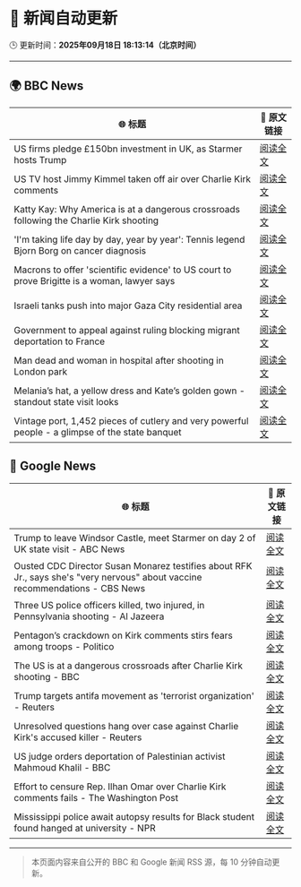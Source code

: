 # 🧠 新闻自动更新

🕒 更新时间：**2025年09月18日 18:13:14（北京时间）**

---

## 🌍 BBC News

| 🌐 标题 | 🔗 原文链接 |
|--------|-------------|
| US firms pledge £150bn investment in UK, as Starmer hosts Trump | [阅读全文](https://www.bbc.com/news/articles/cx2nllgl3q7o?at_medium=RSS&at_campaign=rss) |
| US TV host Jimmy Kimmel taken off air over Charlie Kirk comments | [阅读全文](https://www.bbc.com/news/articles/c203n52x1y9o?at_medium=RSS&at_campaign=rss) |
| Katty Kay: Why America is at a dangerous crossroads following the Charlie Kirk shooting | [阅读全文](https://www.bbc.com/news/articles/c78n0e83ye0o?at_medium=RSS&at_campaign=rss) |
| 'I'm taking life day by day, year by year': Tennis legend Bjorn Borg on cancer diagnosis | [阅读全文](https://www.bbc.com/sport/tennis/articles/cz691128dn6o?at_medium=RSS&at_campaign=rss) |
| Macrons to offer 'scientific evidence' to US court to prove Brigitte is a woman, lawyer says | [阅读全文](https://www.bbc.com/news/articles/ckg3llj5nxdo?at_medium=RSS&at_campaign=rss) |
| Israeli tanks push into major Gaza City residential area | [阅读全文](https://www.bbc.com/news/articles/c4gv881exj2o?at_medium=RSS&at_campaign=rss) |
| Government to appeal against ruling blocking migrant deportation to France | [阅读全文](https://www.bbc.com/news/articles/cj3yrrnydero?at_medium=RSS&at_campaign=rss) |
| Man dead and woman in hospital after shooting in London park | [阅读全文](https://www.bbc.com/news/articles/cgmzwepy1veo?at_medium=RSS&at_campaign=rss) |
| Melania’s hat, a yellow dress and Kate’s golden gown - standout state visit looks | [阅读全文](https://www.bbc.com/news/articles/cy857ddpjp4o?at_medium=RSS&at_campaign=rss) |
| Vintage port, 1,452 pieces of cutlery and very powerful people - a glimpse of the state banquet | [阅读全文](https://www.bbc.com/news/articles/cn4l13gxy2lo?at_medium=RSS&at_campaign=rss) |

## 📰 Google News

| 🌐 标题 | 🔗 原文链接 |
|--------|-------------|
| Trump to leave Windsor Castle, meet Starmer on day 2 of UK state visit - ABC News | [阅读全文](https://news.google.com/rss/articles/CBMinAFBVV95cUxNM1NYY0QyZFdGaDBwci0xTUpVeGxjR3hJaXQ0VFJpdFNXenRPYmpELTkxX2hkbWNXMEtuSk8ya25kUV9FeHE3UGxoNWtOWnd2Q08taTZDQXhrRDFoUWlkcDhJX3M3cTVnVGtPWnllUVN3WXNxTFZwMEpGWDl6SFR3Q3pnM3ZLRTIwYUxCUS1vM2t2R19rSFFFSXFDckXSAaIBQVVfeXFMTVAzeGhZNWRIWkxyUngwcXIyR3dTWEw2VU9ncUdxNXFNbFdhbUNkbTd2RERvbDhxNDh4T0thbXlySTZsSjhiUjB0aG1TYW02LVR2RFZtVzV0Ykk3OGtmNFBoTEdrSVBtYmp6SExCMHRpTXJaaGpkU20weG1Yd1FSZTZsRWJjUFF0SVNRaS16QkhkQ0VQNWdPdS1YQlJNcUhMWFNR?oc=5) |
| Ousted CDC Director Susan Monarez testifies about RFK Jr., says she's "very nervous" about vaccine recommendations - CBS News | [阅读全文](https://news.google.com/rss/articles/CBMilgFBVV95cUxNS05IVDBObUVBbkNJV1FJQXRqa1l1Tk1fNjd4NnBsUU5wM2hUdXViWHNzTl9qa2RYSUxwNWpaRmRqcVhBNE5oeENKZDVXdzJnRFBwSkY0dHl1Ym92d0h5WlYtQmp1VFNVeThmVFFNQXJEV2VuT3NfMUlYZVFES19TZlNESTMxMklYSHFsa1VFWUpQWVU3ZGfSAZsBQVVfeXFMUDdVUjVKQ256Y1gxc3Z1U05HY0lGdUp5X0dZampHSVJBS2JNdlBhaDl6YXR6ZUlxT2s2X0JpMHA1WWxrcjZ2R1FTMFVxcjJucmUyc3laV3FnakVVZVBsUHNub1RvTGV4ZVc1aFJUdXNDN05FY3pOTmVPVVYzOHNQSGFxS1hZR0RVWF9Oakl2OUgyeEZzMzhHM2laYkE?oc=5) |
| Three US police officers killed, two injured, in Pennsylvania shooting - Al Jazeera | [阅读全文](https://news.google.com/rss/articles/CBMinAFBVV95cUxPblltR3g1QUJDVF9tQm53Z2hwVkdxNi0xcURfbXFBVG1yUmhxeEVFWGM1ZDFSUnI0c3BnT3E0SzNHUkVrWWdnZTNlVEpkcnpwVUN3VDZlUmJ4TlVBS3Z5am55MzJSWXBTV1didmluMkpya1pKa2paOF9nQVliV1o5MkotRXVxZnFEMi1icWtpLVh5eENHZTBIYWEwZ3nSAaIBQVVfeXFMUEtPZkFOWDhtVU5IWnVpYVA2d0xUcE9pVDR4a1ZHdEZsZllGSl9pTGlWUDRGV0pJVFlwdXNRQURCUEc4RTRGQVNQNEtEUUlDYkNfdDBabDhHV241SU9oUXFoQ1ZsTFMyTDJxNEtNYklhdjhZTVJqY2pacjYwaUIyOFBIbExVb0NHdm9hcFRqVUhJQTFKQ2ZqbENBOExQNHdmdFFR?oc=5) |
| Pentagon’s crackdown on Kirk comments stirs fears among troops - Politico | [阅读全文](https://news.google.com/rss/articles/CBMif0FVX3lxTE83ajU2Z1pneUdXWjZJYV91VVp3SFp4SU5RcHVTc0FJMm9YUnNrNzNUTnpPSTZwYTA5RTVRNUYyTGtRdmZVcVdMeEJQYmdlUDlNYzFpa0FqYkNZQXRUczl5cXh3elZIOTZBRUhKMHJhYXJqTmhFUUxQWmZGa2tTRzA?oc=5) |
| The US is at a dangerous crossroads after Charlie Kirk shooting - BBC | [阅读全文](https://news.google.com/rss/articles/CBMiWkFVX3lxTE5lNFNLTTk2TFg5X1dkSE0yWk5XS0hIa2UxQjhReEIzV0VNS25hQlp4dUdyOE9aZWZsRWRNOVZ2Y2YwNkluZnotR2M4VWtzTFBjeTRybkg1d3o3Z9IBX0FVX3lxTFBKeGs1SkpTRUVLX1BwakVwY3hWYXlMbzdnZEZQTHoyM0tWN044WWFGRUEwMWp5ZUFUZGNmYlBwck1lM1R5WEh1SU1fX1JYVWpqS2xlZkRETl9KcGx2TFlF?oc=5) |
| Trump targets antifa movement as 'terrorist organization' - Reuters | [阅读全文](https://news.google.com/rss/articles/CBMingFBVV95cUxQbnJFc3hCQ19lWHVrTDZKUFE3cXVqMnVXeVRrOWpTM0hGeDZBdXNtN0hCbndDWGJ6Z1ZMVzNyZzJINEc3SWI0TXZnM21PTnVCaWZLelF4MHZRbEFzNkNxdkVxMUlySFY2V2g5OFdNYTc4T19HVlpvVHlqZ3ZmZUwzQmN3cU5FdjVhZ2dQaE1BazFSUFMtcjA2RlItcVI5UQ?oc=5) |
| Unresolved questions hang over case against Charlie Kirk's accused killer - Reuters | [阅读全文](https://news.google.com/rss/articles/CBMiuAFBVV95cUxQR2xGdy1PeElkNEMtZHVNSnMxdHhuazZqbEFkQWdRc1dxNG1ESVZDQk4zOER4RUxieFZrWVZ5YlZpS0F6SHlHV2NmU25UQS1XMjQ2NERiZlNPb0N1c2pBaFlRdUtvWElSRmxPdXh4RFRoaGFweE9LVVhNdWRaNGtCMzAxU2JRX0VEcXA2WmhWRThSc2dxM3BhMGcwMWpFNE5kS040WTZtaVlGeGlkT3Y2VHFkMFlKRFZQ?oc=5) |
| US judge orders deportation of Palestinian activist Mahmoud Khalil - BBC | [阅读全文](https://news.google.com/rss/articles/CBMiWkFVX3lxTE5yb2pqWk9HX0JrajVEeE1DZlhKMGFySTVHWWhsSVhETmUtQnJ1UENuYmxSV2ZDQXM0RkpzV25xdW1IckRyXzlvcU1ZTWNrVjNpR2JEVG1RREwtUQ?oc=5) |
| Effort to censure Rep. Ilhan Omar over Charlie Kirk comments fails - The Washington Post | [阅读全文](https://news.google.com/rss/articles/CBMitAFBVV95cUxNckxxWXpjMTAtRUFfQU9hYkhFcVp0dFFrUVItR1dIWi1BRG5CWkN6QjFkWW5PUXN4bWdNMFlPRTQwaDBUMjhsM3Y4dlVyN25BM05PY25oRVZ5dTdDQzVlN3U5N1RMMGFSTzNmT1RIVHVKaGM4OTZwUl9NN3U3V0hnMjk0QzRxeVprTUtjNGFqYjZqLU1sTWdHODhCV2xfMnpPcVFIOUxFV19IcWZETkN4NE9kbEg?oc=5) |
| Mississippi police await autopsy results for Black student found hanged at university - NPR | [阅读全文](https://news.google.com/rss/articles/CBMikgFBVV95cUxPcEFmajNDaERXWXo4OGZ4Q2FqeGRKRHNkWmgwTEgzdGtYak9DTHNOd2MzSTRvOGFudVB5UThfSW1RRm5PUHFNZDZiMW15QVd2dkVEcTNhak0zNEYtbFFHVjFNYnFRbmhwaHFzM3dYRXRyajFESFI4TWxqcVlId2plOFJNdXRrdXktTks0cHF0VlEzQQ?oc=5) |

---
> 本页面内容来自公开的 BBC 和 Google 新闻 RSS 源，每 10 分钟自动更新。